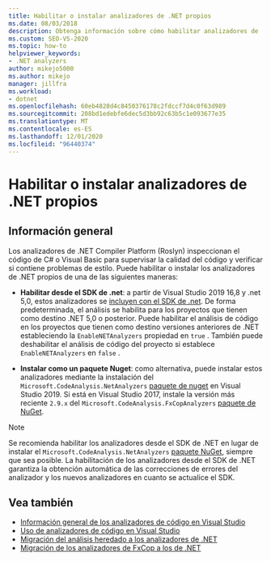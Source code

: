 ```yaml
---
title: Habilitar o instalar analizadores de .NET propios
ms.date: 08/03/2018
description: Obtenga información sobre cómo habilitar analizadores de .NET propios desde el SDK de .NET o instalar estos analizadores como un paquete de NuGet.
ms.custom: SEO-VS-2020
ms.topic: how-to
helpviewer_keywords:
- .NET analyzers
author: mikejo5000
ms.author: mikejo
manager: jillfra
ms.workload:
- dotnet
ms.openlocfilehash: 60eb4828d4c8450376178c2fdccf7d4c0f63d989
ms.sourcegitcommit: 208bd1edebfe6dec5d3bb92c63b5c1e093677e35
ms.translationtype: MT
ms.contentlocale: es-ES
ms.lasthandoff: 12/01/2020
ms.locfileid: "96440374"
---
```

# <a name="enable-or-install-first-party-net-analyzers"></a>Habilitar o instalar analizadores de .NET propios

## <a name="overview"></a>Información general

Los analizadores de .NET Compiler Platform (Roslyn) inspeccionan el código de C# o Visual Basic para supervisar la calidad del código y verificar si contiene problemas de estilo. Puede habilitar o instalar los analizadores de .NET propios de una de las siguientes maneras:

- **Habilitar desde el SDK de .net**: a partir de Visual Studio 2019 16,8 y .net 5,0, estos analizadores se [incluyen con el SDK de .net](/dotnet/fundamentals/code-analysis/overview). De forma predeterminada, el análisis se habilita para los proyectos que tienen como destino .NET 5,0 o posterior. Puede habilitar el análisis de código en los proyectos que tienen como destino versiones anteriores de .NET estableciendo la `EnableNETAnalyzers` propiedad en `true` . También puede deshabilitar el análisis de código del proyecto si establece `EnableNETAnalyzers` en `false` .

- **Instalar como un paquete Nuget**: como alternativa, puede instalar estos analizadores mediante la instalación del `Microsoft.CodeAnalysis.NetAnalyzers` [paquete de nuget](https://www.nuget.org/packages/Microsoft.CodeAnalysis.NetAnalyzers) en Visual Studio 2019. Si está en Visual Studio 2017, instale la versión más reciente `2.9.x` del `Microsoft.CodeAnalysis.FxCopAnalyzers` [paquete de NuGet](https://www.nuget.org/packages/Microsoft.CodeAnalysis.FxCopAnalyzers/).

> [!NOTE]
> Se recomienda habilitar los analizadores desde el SDK de .NET en lugar de instalar el `Microsoft.CodeAnalysis.NetAnalyzers` [paquete NuGet](https://www.nuget.org/packages/Microsoft.CodeAnalysis.NetAnalyzers), siempre que sea posible. La habilitación de los analizadores desde el SDK de .NET garantiza la obtención automática de las correcciones de errores del analizador y los nuevos analizadores en cuanto se actualice el SDK.

## <a name="see-also"></a>Vea también

- [Información general de los analizadores de código en Visual Studio](roslyn-analyzers-overview.md)
- [Uso de analizadores de código en Visual Studio](use-roslyn-analyzers.md)
- [Migración del análisis heredado a los analizadores de .NET](migrate-from-legacy-analysis-to-net-analyzers.md)
- [Migración de los analizadores de FxCop a los de .NET](migrate-from-fxcop-analyzers-to-net-analyzers.md)
